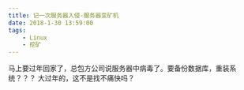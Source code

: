 ```yaml
---
title: 记一次服务器入侵-服务器变矿机
date: 2018-1-30 13:59:00
tags:
    - Linux
    - 挖矿
---
```


马上要过年回家了，总包方公司说服务器中病毒了。要备份数据库，重装系统？？？
大过年的，这不是找不痛快吗？
